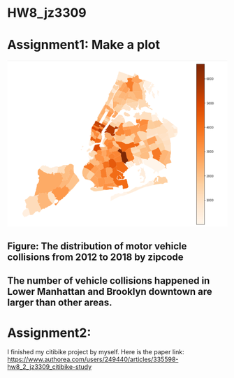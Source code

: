 # HW8_jz3309
# Assignment1: Make a plot
![image](https://github.com/jz3309/PUI2018_jz3309/blob/master/HW8_jz3309/plot.png)
## Figure: The distribution of motor vehicle collisions from 2012 to 2018 by zipcode
## The number of vehicle collisions happened in Lower Manhattan and Brooklyn downtown are larger than other areas.

# Assignment2:
I finished my citibike project by myself. Here is the paper link: https://www.authorea.com/users/249440/articles/335598-hw8_2_jz3309_citibike-study
